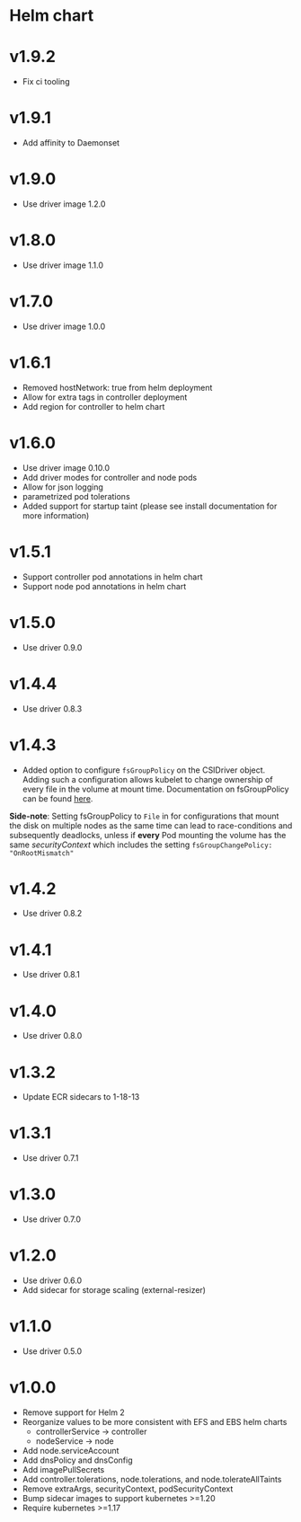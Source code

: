 # Helm chart

# v1.9.2
* Fix ci tooling

# v1.9.1
* Add affinity to Daemonset

# v1.9.0
* Use driver image 1.2.0

# v1.8.0
* Use driver image 1.1.0

# v1.7.0
* Use driver image 1.0.0

# v1.6.1
* Removed hostNetwork: true from helm deployment
* Allow for extra tags in controller deployment
* Add region for controller to helm chart

# v1.6.0
* Use driver image 0.10.0
* Add driver modes for controller and node pods
* Allow for json logging
* parametrized pod tolerations
* Added support for startup taint (please see install documentation for more information)

# v1.5.1
* Support controller pod annotations in helm chart
* Support node pod annotations in helm chart

# v1.5.0
* Use driver 0.9.0

# v1.4.4
* Use driver 0.8.3

# v1.4.3
* Added option to configure `fsGroupPolicy` on the CSIDriver object. Adding such a configuration allows kubelet to change ownership of every file in the volume at mount time.
Documentation on fsGroupPolicy can be found [here](https://kubernetes-csi.github.io/docs/support-fsgroup.html).

**Side-note**: Setting fsGroupPolicy to `File` in for configurations that mount the disk on multiple nodes as the same time can lead to race-conditions and subsequently deadlocks, unless if **every** Pod mounting the volume has the same *securityContext* which includes the setting `fsGroupChangePolicy: "OnRootMismatch"`

# v1.4.2
* Use driver 0.8.2

# v1.4.1
* Use driver 0.8.1

# v1.4.0
* Use driver 0.8.0

# v1.3.2
* Update ECR sidecars to 1-18-13

# v1.3.1
* Use driver 0.7.1

# v1.3.0
* Use driver 0.7.0

# v1.2.0
* Use driver 0.6.0
* Add sidecar for storage scaling (external-resizer)

# v1.1.0
* Use driver 0.5.0

# v1.0.0
* Remove support for Helm 2
* Reorganize values to be more consistent with EFS and EBS helm charts
  * controllerService -> controller
  * nodeService -> node
* Add node.serviceAccount
* Add dnsPolicy and dnsConfig
* Add imagePullSecrets
* Add controller.tolerations, node.tolerations, and node.tolerateAllTaints
* Remove extraArgs, securityContext, podSecurityContext 
* Bump sidecar images to support kubernetes >=1.20
* Require kubernetes >=1.17
